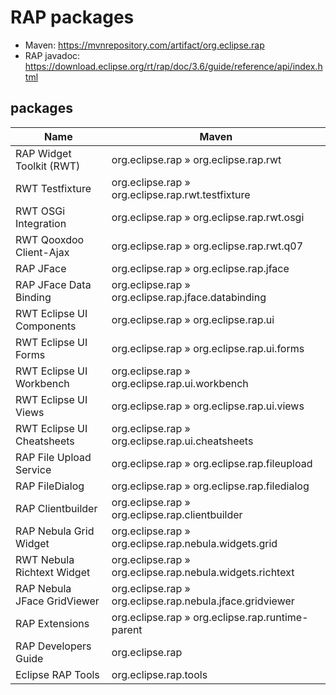# RAP packages
- Maven: https://mvnrepository.com/artifact/org.eclipse.rap
- RAP javadoc: https://download.eclipse.org/rt/rap/doc/3.6/guide/reference/api/index.html

## packages
| Name | Maven |
|------|-------|
| RAP Widget Toolkit (RWT) |org.eclipse.rap » org.eclipse.rap.rwt |
| RWT Testfixture |org.eclipse.rap » org.eclipse.rap.rwt.testfixture|
| RWT OSGi Integration |org.eclipse.rap » org.eclipse.rap.rwt.osgi|
| RWT Qooxdoo Client-Ajax |org.eclipse.rap » org.eclipse.rap.rwt.q07|
| RAP JFace | org.eclipse.rap » org.eclipse.rap.jface |
| RAP JFace Data Binding |org.eclipse.rap » org.eclipse.rap.jface.databinding|
| RWT Eclipse UI Components |org.eclipse.rap » org.eclipse.rap.ui |
| RWT Eclipse UI Forms |org.eclipse.rap » org.eclipse.rap.ui.forms|
| RWT Eclipse UI Workbench |org.eclipse.rap » org.eclipse.rap.ui.workbench|
| RWT Eclipse UI Views |org.eclipse.rap » org.eclipse.rap.ui.views|
|RWT Eclipse UI Cheatsheets |org.eclipse.rap » org.eclipse.rap.ui.cheatsheets|
| RAP File Upload Service |org.eclipse.rap » org.eclipse.rap.fileupload|
| RAP FileDialog |org.eclipse.rap » org.eclipse.rap.filedialog|
| RAP Clientbuilder |org.eclipse.rap » org.eclipse.rap.clientbuilder|
| RAP Nebula Grid Widget |org.eclipse.rap » org.eclipse.rap.nebula.widgets.grid|
|RWT Nebula Richtext Widget |org.eclipse.rap » org.eclipse.rap.nebula.widgets.richtext|
|RAP Nebula JFace GridViewer|org.eclipse.rap » org.eclipse.rap.nebula.jface.gridviewer|
|RAP Extensions |org.eclipse.rap » org.eclipse.rap.runtime-parent|
|RAP Developers Guide|org.eclipse.rap |
|Eclipse RAP Tools|org.eclipse.rap.tools|

